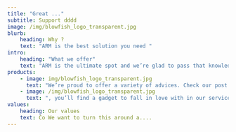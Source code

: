```yaml
---
title: "Great ..."
subtitle: Support dddd
image: /img/blowfish_logo_transparent.jpg
blurb:
    heading: Why ?
    text: "ARM is the best solution you need "
intro:
    heading: "What we offer"
    text: "ARM is the ultimate spot and we’re glad to pass that knowledge to anyone."
products:
    - image: img/blowfish_logo_transparent.jpg
      text: "We’re proud to offer a variety of advices. Check our post or contact us directly for current availability."
    - image: /img/blowfish_logo_transparent.jpg
      text: ", you’ll find a gadget to fall in love with in our services."
values:
    heading: Our values
    text: Co We want to turn this around a....
---
```


